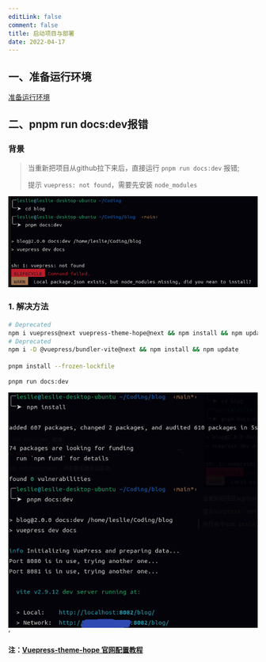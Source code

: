 ```yaml
---
editLink: false
comment: false
title: 启动项目与部署
date: 2022-04-17
---
```


## 一、准备运行环境
[准备运行环境](https://theme-hope.vuejs.press/zh/get-started/env.html)

## 二、pnpm run docs:dev报错

### 背景 

> 当重新把项目从github拉下来后，直接运行 `pnpm run docs:dev` 报错;
> 
> 提示 `vuepress: not found`，需要先安装 `node_modules`

 ![](./启动开发服务器报错.png)

 ### 1. 解决方法
 
 ```bash
# Deprecated
npm i vuepress@next vuepress-theme-hope@next && npm install && npm update
# Deprecated
npm i -D @vuepress/bundler-vite@next && npm install && npm update

pnpm install --frozen-lockfile
 ```
 ```bash
 pnpm run docs:dev
 ```

<img src="./启动开发服务器成功.png">’

 **注：[Vuepress-theme-hope 官网配置教程](https://theme-hope.vuejs.press/zh/)**